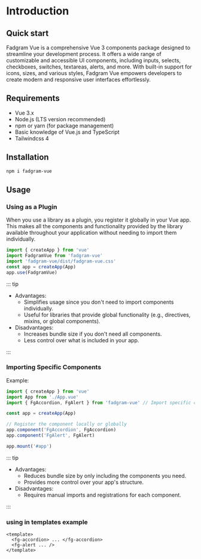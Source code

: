 # Introduction

## Quick start

Fadgram Vue is a comprehensive Vue 3 components package designed to streamline your development process. It offers a wide range of customizable and accessible UI components, including inputs, selects, checkboxes, switches, textareas, alerts, and more. With built-in support for icons, sizes, and various styles, Fadgram Vue empowers developers to create modern and responsive user interfaces effortlessly.

## Requirements

- Vue 3.x
- Node.js (LTS version recommended)
- npm or yarn (for package management)
- Basic knowledge of Vue.js and TypeScript
- Tailwindcss 4

## Installation

```bash
npm i fadgram-vue
```

## Usage

### Using as a Plugin

When you use a library as a plugin, you register it globally in your Vue app. This makes all the components and functionality provided by the library available throughout your application without needing to import them individually.

```ts
import { createApp } from 'vue'
import FadgramVue from 'fadgram-vue'
import 'fadgram-vue/dist/fadgram-vue.css'
const app = createApp(App)
app.use(FadgramVue)
```

::: tip

- Advantages:
  - Simplifies usage since you don't need to import components individually.
  - Useful for libraries that provide global functionality (e.g., directives, mixins, or global components).
- Disadvantages:
  - Increases bundle size if you don't need all components.
  - Less control over what is included in your app.

:::

### Importing Specific Components

Example:

```ts
import { createApp } from 'vue'
import App from './App.vue'
import { FgAccordion, FgAlert } from 'fadgram-vue' // Import specific components

const app = createApp(App)

// Register the component locally or globally
app.component('FgAccordion', FgAccordion)
app.component('FgAlert', FgAlert)

app.mount('#app')
```

::: tip

- Advantages:
  - Reduces bundle size by only including the components you need.
  - Provides more control over your app's structure.
- Disadvantages:
  - Requires manual imports and registrations for each component.

:::

### using in templates example

```vue
<template>
  <fg-accordion> ... </fg-accordion>
  <fg-alert ... />
</template>
```
